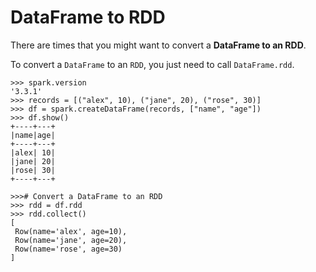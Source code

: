 # DataFrame to RDD

There are times that you might want to 
convert a **DataFrame to an RDD**.


To convert a `DataFrame` to an `RDD`, you just need to
call `DataFrame.rdd`.

	>>> spark.version
	'3.3.1'
	>>> records = [("alex", 10), ("jane", 20), ("rose", 30)]
	>>> df = spark.createDataFrame(records, ["name", "age"])
	>>> df.show()
	+----+---+
	|name|age|
	+----+---+
	|alex| 10|
	|jane| 20|
	|rose| 30|
	+----+---+
	
	>>># Convert a DataFrame to an RDD
	>>> rdd = df.rdd
	>>> rdd.collect()
	[
	 Row(name='alex', age=10), 
	 Row(name='jane', age=20), 
	 Row(name='rose', age=30)
	]
